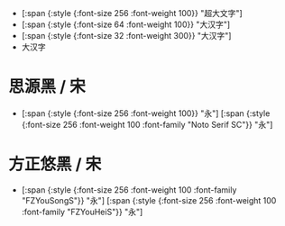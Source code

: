 - [:span {:style {:font-size 256 :font-weight 100}} "超大文字"]
- [:span {:style {:font-size 64 :font-weight 100}} "大汉字"]
- [:span {:style {:font-size 32 :font-weight 300}} "大汉字"]
- 大汉字

# 思源黑 / 宋

- [:span {:style {:font-size 256 :font-weight 100}} "永"] [:span {:style {:font-size 256 :font-weight 100 :font-family "Noto Serif SC"}} "永"]

# 方正悠黑 / 宋

- [:span {:style {:font-size 256 :font-weight 100 :font-family "FZYouSongS"}} "永"] [:span {:style {:font-size 256 :font-weight 100 :font-family "FZYouHeiS"}} "永"]

